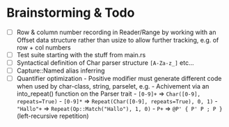 # Brainstorming & Todo

- [ ] Row & column number recording in Reader/Range by working with an Offset data structure rather than usize to allow further tracking, e.g. of row + col numbers
- [ ] Test suite starting with the stuff from main.rs
- [ ] Syntactical definition of Char parser structure `[A-Za-z_]` etc...
- [ ] Capture::Named alias inferring
- [ ] Quantifier optimization
      - Positive modifier must generate different code when used by char-class, string, parselet, e.g.
        - Achivement via an into_repeat() function on the Parser trait
        - `[0-9]+` => `Char([0-9], repeats=True)`
        - `[0-9]*` => `Repeat(Char([0-9], repeats=True), 0, 1)`
        - `"Hallo"+` => `Repeat(Op::Match("Hallo"), 1, 0)`
        - `P+` => `@P' { P' P ; P }` (left-recursive repetition)
